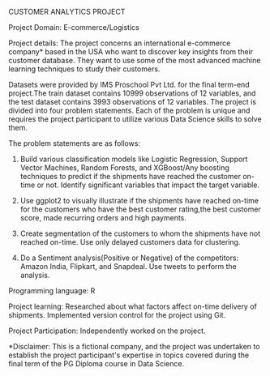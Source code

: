CUSTOMER ANALYTICS PROJECT

Project Domain: E-commerce/Logistics

Project details: 
The project concerns an international e-commerce company* based in the USA who want to discover key insights from their customer database. They want to use some of the most advanced machine learning techniques to study their customers.

Datasets were provided by IMS Proschool Pvt Ltd. for the final term-end project.The train dataset contains 10999 observations of 12 variables, and the test dataset contains 3993 observations of 12 variables. The project is divided into four problem statements. Each of the problem is unique and requires the project participant to utilize various Data Science skills to solve them. 

The problem statements are as follows:
1) Build various classification models like Logistic Regression, Support Vector Machines, Random Forests, and XGBoost/Any boosting techniques to predict if the shipments have reached the customer on-time or not. Identify significant variables that impact the target variable.

2) Use ggplot2 to visually illustrate if the shipments have reached on-time for the customers who have the best customer rating,the best customer score, made recurring orders and high payments.

3) Create segmentation of the customers to whom the shipments have not reached on-time. Use only delayed customers data for clustering.

4) Do a Sentiment analysis(Positive or Negative) of the competitors: Amazon India, Flipkart, and Snapdeal. Use tweets to perform the analysis.

Programming language: R

Project learning: 
Researched about what factors affect on-time delivery of shipments. 
Implemented version control for the project using Git. 

Project Participation: Independently worked on the project.



*Disclaimer: This is a fictional company, and the project was undertaken to establish the project participant's expertise in topics covered during the final term of the PG Diploma course in Data Science.
